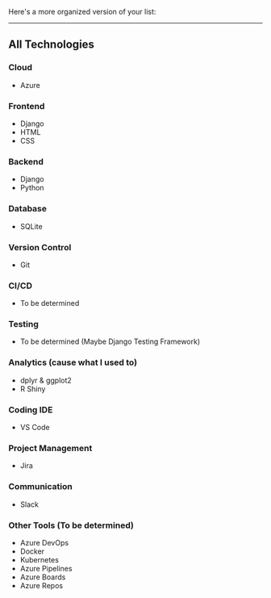 Here's a more organized version of your list:

---

## All Technologies

### Cloud
- Azure

### Frontend
- Django
- HTML
- CSS

### Backend
- Django
- Python

### Database
- SQLite

### Version Control
- Git

### CI/CD
- To be determined

### Testing
- To be determined (Maybe Django Testing Framework)

### Analytics (cause what I used to)
- dplyr & ggplot2
- R Shiny

### Coding IDE
- VS Code

### Project Management
- Jira

### Communication
- Slack

### Other Tools (To be determined)
- Azure DevOps
- Docker
- Kubernetes
- Azure Pipelines
- Azure Boards
- Azure Repos
